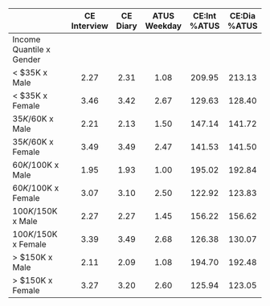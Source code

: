 
|                      | CE<br>Interview |  CE<br>Diary | ATUS<br>Weekday | CE:Int<br>%ATUS | CE:Dia<br>%ATUS |
| -------------------- | :----------: | :----------: | :----------: | :----------: | :----------: |
| Income Quantile x Gender |              |              |              |              |              |
|     < $35K x Male    |         2.27 |         2.31 |         1.08 |       209.95 |       213.13 |
|     < $35K x Female  |         3.46 |         3.42 |         2.67 |       129.63 |       128.40 |
|  $35K/$60K x Male    |         2.21 |         2.13 |         1.50 |       147.14 |       141.72 |
|  $35K/$60K x Female  |         3.49 |         3.49 |         2.47 |       141.53 |       141.50 |
|  $60K/$100K x Male   |         1.95 |         1.93 |         1.00 |       195.02 |       192.84 |
|  $60K/$100K x Female |         3.07 |         3.10 |         2.50 |       122.92 |       123.83 |
| $100K/$150K x Male   |         2.27 |         2.27 |         1.45 |       156.22 |       156.62 |
| $100K/$150K x Female |         3.39 |         3.49 |         2.68 |       126.38 |       130.07 |
|     > $150K x Male   |         2.11 |         2.09 |         1.08 |       194.70 |       192.48 |
|     > $150K x Female |         3.27 |         3.20 |         2.60 |       125.94 |       123.05 |

